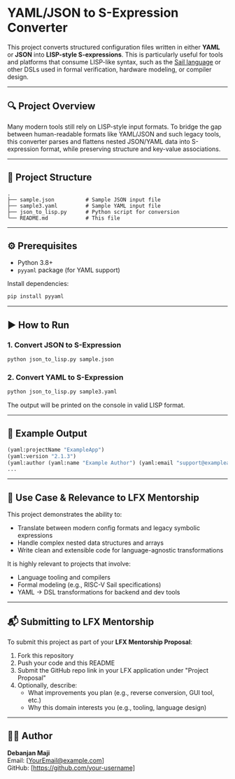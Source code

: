 # YAML/JSON to S-Expression Converter

This project converts structured configuration files written in either **YAML** or **JSON** into **LISP-style S-expressions**. This is particularly useful for tools and platforms that consume LISP-like syntax, such as the [Sail language](https://github.com/rems-project/sail) or other DSLs used in formal verification, hardware modeling, or compiler design.

---

## 🔍 Project Overview

Many modern tools still rely on LISP-style input formats. To bridge the gap between human-readable formats like YAML/JSON and such legacy tools, this converter parses and flattens nested JSON/YAML data into S-expression format, while preserving structure and key-value associations.

---

## 📁 Project Structure

```
.
├── sample.json          # Sample JSON input file
├── sample3.yaml         # Sample YAML input file
├── json_to_lisp.py      # Python script for conversion
└── README.md            # This file
```

---

## ⚙️ Prerequisites

- Python 3.8+
- `pyyaml` package (for YAML support)

Install dependencies:
```bash
pip install pyyaml
```

---

## ▶️ How to Run

### 1. Convert JSON to S-Expression
```bash
python json_to_lisp.py sample.json
```

### 2. Convert YAML to S-Expression
```bash
python json_to_lisp.py sample3.yaml
```

The output will be printed on the console in valid LISP format.

---

## 🧠 Example Output

```lisp
(yaml:projectName "ExampleApp")
(yaml:version "2.1.3")
(yaml:author (yaml:name "Example Author") (yaml:email "support@exampleapp.com"))
...
```

---

## 🎯 Use Case & Relevance to LFX Mentorship

This project demonstrates the ability to:
- Translate between modern config formats and legacy symbolic expressions
- Handle complex nested data structures and arrays
- Write clean and extensible code for language-agnostic transformations

It is highly relevant to projects that involve:
- Language tooling and compilers
- Formal modeling (e.g., RISC-V Sail specifications)
- YAML → DSL transformations for backend and dev tools

---

## 📬 Submitting to LFX Mentorship

To submit this project as part of your **LFX Mentorship Proposal**:

1. Fork this repository
2. Push your code and this README
3. Submit the GitHub repo link in your LFX application under "Project Proposal"
4. Optionally, describe:
   - What improvements you plan (e.g., reverse conversion, GUI tool, etc.)
   - Why this domain interests you (e.g., tooling, language design)

---

## 🙋‍♂️ Author

**Debanjan Maji**  
Email: [YourEmail@example.com]  
GitHub: [https://github.com/your-username]  
